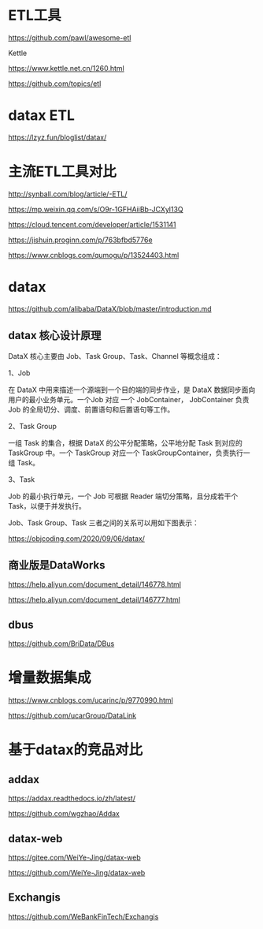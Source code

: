 # ETL工具


https://github.com/pawl/awesome-etl

Kettle

https://www.kettle.net.cn/1260.html


https://github.com/topics/etl

# datax ETL

https://lzyz.fun/bloglist/datax/


# 主流ETL工具对比

http://synball.com/blog/article/-ETL/

https://mp.weixin.qq.com/s/O9r-1GFHAiiBb-JCXyl13Q

https://cloud.tencent.com/developer/article/1531141

https://jishuin.proginn.com/p/763bfbd5776e

https://www.cnblogs.com/qumogu/p/13524403.html

# datax

https://github.com/alibaba/DataX/blob/master/introduction.md


## datax 核心设计原理

DataX 核心主要由 Job、Task Group、Task、Channel 等概念组成：

1、Job

在 DataX 中用来描述一个源端到一个目的端的同步作业，是 DataX 数据同步面向用户的最小业务单元。一个Job 对应 一个 JobContainer， JobContainer 负责 Job 的全局切分、调度、前置语句和后置语句等工作。

2、Task Group

一组 Task 的集合，根据 DataX 的公平分配策略，公平地分配 Task 到对应的 TaskGroup 中。一个 TaskGroup 对应一个 TaskGroupContainer，负责执行一组 Task。

3、Task

Job 的最小执行单元，一个 Job 可根据 Reader 端切分策略，且分成若干个 Task，以便于并发执行。

Job、Task Group、Task 三者之间的关系可以用如下图表示：

https://objcoding.com/2020/09/06/datax/


## 商业版是DataWorks

https://help.aliyun.com/document_detail/146778.html

https://help.aliyun.com/document_detail/146777.html

## dbus

https://github.com/BriData/DBus


# 增量数据集成

https://www.cnblogs.com/ucarinc/p/9770990.html

https://github.com/ucarGroup/DataLink

# 基于datax的竞品对比

## addax

https://addax.readthedocs.io/zh/latest/

https://github.com/wgzhao/Addax


## datax-web

https://gitee.com/WeiYe-Jing/datax-web

https://github.com/WeiYe-Jing/datax-web

## Exchangis

https://github.com/WeBankFinTech/Exchangis